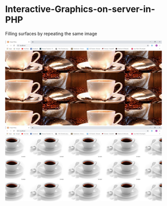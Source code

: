 # Interactive-Graphics-on-server-in-PHP
Filling surfaces by repeating the same image

<img src="images/image1.jpg">

<img src="images/image2.jpg">

